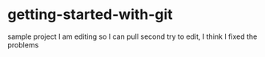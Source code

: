 # getting-started-with-git
sample project
I am editing so I can pull
second try to edit, I think I fixed the problems
